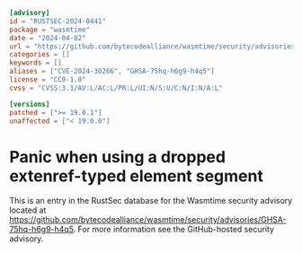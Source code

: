 ```toml
[advisory]
id = "RUSTSEC-2024-0441"
package = "wasmtime"
date = "2024-04-02"
url = "https://github.com/bytecodealliance/wasmtime/security/advisories/GHSA-75hq-h6g9-h4q5"
categories = []
keywords = []
aliases = ["CVE-2024-30266", "GHSA-75hq-h6g9-h4q5"]
license = "CC0-1.0"
cvss = "CVSS:3.1/AV:L/AC:L/PR:L/UI:N/S:U/C:N/I:N/A:L"

[versions]
patched = [">= 19.0.1"]
unaffected = ["< 19.0.0"]
```

# Panic when using a dropped extenref-typed element segment

This is an entry in the RustSec database for the Wasmtime security advisory
located at
https://github.com/bytecodealliance/wasmtime/security/advisories/GHSA-75hq-h6g9-h4q5.
For more information see the GitHub-hosted security advisory.
